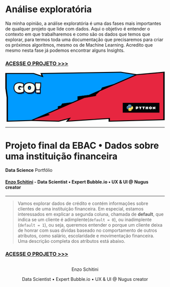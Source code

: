 #  Análise exploratória
Na minha opinião, a análise exploratória é uma das fases mais importantes de qualquer projeto que lide com dados. Aqui o objetivo é entender o contexto em que trabalharemos e como são os dados que temos que explorar, para termos toda uma documentação que precisaremos para criar os próximos algoritmos, mesmo os de Machine Learning. Acredito que mesmo nesta fase já podemos encontrar alguns Insights.

### [ACESSE O PROJETO >>>](https://github.com/enzoschitini/Data-Science-Portfolio/blob/main/01%20An%C3%A1lise%20explorat%C3%B3ria%20e%20limpeza%20de%20dados/EBAC/EBAC.ipynb)

<img src="https://raw.githubusercontent.com/enzoschitini/Adige/main/image/Group.png" alt="capa">

---

# **Projeto final da EBAC** • Dados sobre uma instituição financeira
**Data Science** Portfólio
#### [Enzo Schitini](https://www.linkedin.com/in/enzoschitini/) - Data Scientist • Expert Bubble.io • UX & UI @ Nugus creator

---

> Vamos explorar dados de crédito e contém informações sobre clientes de uma instituição financeira. Em especial, estamos interessados em explicar a segunda coluna, chamada de **default**, que indica se um cliente é adimplente(`default = 0`), ou inadimplente (`default = 1`), ou seja, queremos entender o porque um cliente deixa de honrar com suas dívidas baseado no comportamento de outros atributos, como salário, escolaridade e movimentação financeira. Uma descrição completa dos atributos está abaixo.

### [ACESSE O PROJETO >>>](https://github.com/enzoschitini/Data-Science-Portfolio/blob/main/01%20An%C3%A1lise%20explorat%C3%B3ria%20e%20limpeza%20de%20dados/EBAC/EBAC.ipynb)

##

<p align="center">
  Enzo Schitini
</p>

<p align="center">
  Data Scientist • Expert Bubble.io • UX & UI @ Nugus creator
</p>